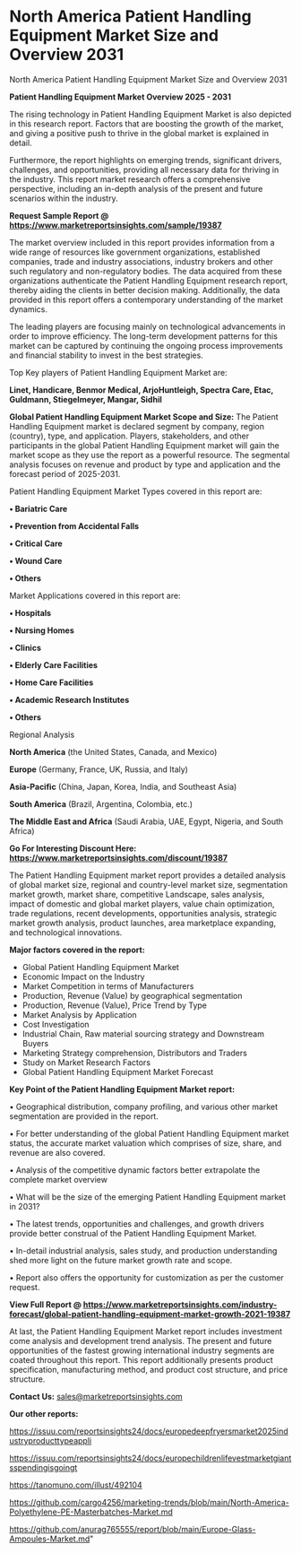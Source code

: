 # North America Patient Handling Equipment Market Size and Overview 2031
North America Patient Handling Equipment Market Size and Overview 2031

<Strong> Patient Handling Equipment Market Overview 2025 - 2031</strong>

The rising technology in Patient Handling Equipment Market is also depicted in this research report. Factors that are boosting the growth of the market, and giving a positive push to thrive in the global market is explained in detail.

Furthermore, the report highlights on emerging trends, significant drivers, challenges, and opportunities, providing all necessary data for thriving in the industry. This report market research offers a comprehensive perspective, including an in-depth analysis of the present and future scenarios within the industry.

<strong>Request Sample Report @ <a href=https://www.marketreportsinsights.com/sample/19387>https://www.marketreportsinsights.com/sample/19387</a></strong>

The market overview included in this report provides information from a wide range of resources like government organizations, established companies, trade and industry associations, industry brokers and other such regulatory and non-regulatory bodies. The data acquired from these organizations authenticate the Patient Handling Equipment research report, thereby aiding the clients in better decision making. Additionally, the data provided in this report offers a contemporary understanding of the market dynamics.

The leading players are focusing mainly on technological advancements in order to improve efficiency. The long-term development patterns for this market can be captured by continuing the ongoing process improvements and financial stability to invest in the best strategies.

Top Key players of Patient Handling Equipment Market are:

<strong>Linet, Handicare, Benmor Medical, ArjoHuntleigh, Spectra Care, Etac, Guldmann, Stiegelmeyer, Mangar, Sidhil</strong>

<strong><b>Global Patient Handling Equipment Market Scope and Size:</b></strong>
The Patient Handling Equipment market is declared segment by company, region (country), type, and application. Players, stakeholders, and other participants in the global Patient Handling Equipment market will gain the market scope as they use the report as a powerful resource. The segmental analysis focuses on revenue and product by type and application and the forecast period of 2025-2031.

Patient Handling Equipment Market Types covered in this report are:

<strong>• Bariatric Care

• Prevention from Accidental Falls

• Critical Care

• Wound Care

• Others</strong>

Market Applications covered in this report are:

<strong>• Hospitals

• Nursing Homes

• Clinics

• Elderly Care Facilities

• Home Care Facilities

• Academic Research Institutes

• Others</strong> 

Regional Analysis

<strong>North America</strong> (the United States, Canada, and Mexico)

<strong>Europe</strong> (Germany, France, UK, Russia, and Italy)

<strong>Asia-Pacific</strong> (China, Japan, Korea, India, and Southeast Asia)

<strong>South America</strong> (Brazil, Argentina, Colombia, etc.)

<strong>The Middle East and Africa</strong> (Saudi Arabia, UAE, Egypt, Nigeria, and South Africa)

<strong>Go For Interesting Discount Here: <a href=https://www.marketreportsinsights.com/discount/19387>https://www.marketreportsinsights.com/discount/19387</a></strong>

The Patient Handling Equipment market report provides a detailed analysis of global market size, regional and country-level market size, segmentation market growth, market share, competitive Landscape, sales analysis, impact of domestic and global market players, value chain optimization, trade regulations, recent developments, opportunities analysis, strategic market growth analysis, product launches, area marketplace expanding, and technological innovations.

<strong><b>Major factors covered in the report:</b></strong>
<ul>
  <li>Global Patient Handling Equipment Market </li>
  <li>Economic Impact on the Industry</li>
  <li>Market Competition in terms of Manufacturers</li>
  <li>Production, Revenue (Value) by geographical segmentation</li>
  <li>Production, Revenue (Value), Price Trend by Type</li>
  <li>Market Analysis by Application</li>
  <li>Cost Investigation</li>
  <li>Industrial Chain, Raw material sourcing strategy and Downstream Buyers</li>
  <li>Marketing Strategy comprehension, Distributors and Traders</li>
  <li>Study on Market Research Factors</li>
  <li>Global Patient Handling Equipment Market Forecast</li>
</ul>

<strong><b>Key Point of the Patient Handling Equipment Market report:</b></strong>

• Geographical distribution, company profiling, and various other market segmentation are provided in the report.

• For better understanding of the global Patient Handling Equipment market status, the accurate market valuation which comprises of size, share, and revenue are also covered.

• Analysis of the competitive dynamic factors better extrapolate the complete market overview

• What will be the size of the emerging Patient Handling Equipment market in 2031?

• The latest trends, opportunities and challenges, and growth drivers provide better construal of the Patient Handling Equipment Market.

• In-detail industrial analysis, sales study, and production understanding shed more light on the future market growth rate and scope.

• Report also offers the opportunity for customization as per the customer request.

<strong><b>View Full Report @ <a href=https://www.marketreportsinsights.com/industry-forecast/global-patient-handling-equipment-market-growth-2021-19387>https://www.marketreportsinsights.com/industry-forecast/global-patient-handling-equipment-market-growth-2021-19387</a></b></strong>


At last, the Patient Handling Equipment Market report includes investment come analysis and development trend analysis. The present and future opportunities of the fastest growing international industry segments are coated throughout this report. This report additionally presents product specification, manufacturing method, and product cost structure, and price structure.

<strong>Contact Us:</strong>
sales@marketreportsinsights.com

<strong>Our other reports:</strong>

<a href=https://issuu.com/reportsinsights24/docs/europedeepfryersmarket2025industryproducttypeappli>https://issuu.com/reportsinsights24/docs/europedeepfryersmarket2025industryproducttypeappli</a>

<a href=https://issuu.com/reportsinsights24/docs/europechildrenlifevestmarketgiantsspendingisgoingt>https://issuu.com/reportsinsights24/docs/europechildrenlifevestmarketgiantsspendingisgoingt</a>

<a href=https://tanomuno.com/illust/492104>https://tanomuno.com/illust/492104</a>

<a href=https://github.com/cargo4256/marketing-trends/blob/main/North-America-Polyethylene-PE-Masterbatches-Market.md>https://github.com/cargo4256/marketing-trends/blob/main/North-America-Polyethylene-PE-Masterbatches-Market.md</a>

<a href=https://github.com/anurag765555/report/blob/main/Europe-Glass-Ampoules-Market.md>https://github.com/anurag765555/report/blob/main/Europe-Glass-Ampoules-Market.md</a>"
